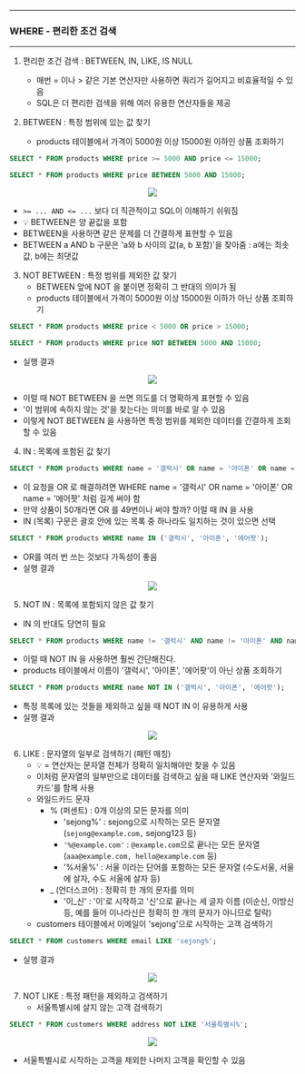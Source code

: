 -----
### WHERE - 편리한 조건 검색
-----
1. 편리한 조건 검색 : BETWEEN, IN, LIKE, IS NULL
   - 매번 = 이나 > 같은 기본 연산자만 사용하면 쿼리가 길어지고 비효율적일 수 있음
   - SQL은 더 편리한 검색을 위해 여러 유용한 연산자들을 제공

2. BETWEEN : 특정 범위에 있는 값 찾기
   - products 테이블에서 가격이 5000원 이상 15000원 이하인 상품 조회하기
```sql
SELECT * FROM products WHERE price >= 5000 AND price <= 15000;
```
```sql
SELECT * FROM products WHERE price BETWEEN 5000 AND 15000;
```
<div align="center">
<img src="https://github.com/user-attachments/assets/5fe86122-a989-4a76-8abb-842531b40bf1">
</div>

   - ```>= ... AND <= ...``` 보다 더 직관적이고 SQL이 이해하기 쉬워짐
   - 💡 BETWEEN은 양 끝값을 포함
   - BETWEEN을 사용하면 같은 문제를 더 간결하게 표현할 수 있음
   - BETWEEN a AND b 구문은 'a와 b 사이의 값(a, b 포함)'을 찾아줌 : a에는 최솟값, b에는 최댓값

3. NOT BETWEEN : 특정 범위를 제외한 값 찾기
   - BETWEEN 앞에 NOT 을 붙이면 정확히 그 반대의 의미가 됨
   - products 테이블에서 가격이 5000원 이상 15000원 이하가 아닌 상품 조회하기 
```sql
SELECT * FROM products WHERE price < 5000 OR price > 15000;
```
```sql
SELECT * FROM products WHERE price NOT BETWEEN 5000 AND 15000;
```
   - 실행 결과
<div align="center">
<img src="https://github.com/user-attachments/assets/b15e11e7-dc51-4f93-ade9-dc76398827b1">
</div>

  - 이럴 때 NOT BETWEEN 을 쓰면 의도를 더 명확하게 표현할 수 있음
  - '이 범위에 속하지 않는 것'을 찾는다는 의미를 바로 알 수 있음
  - 이렇게 NOT BETWEEN 을 사용하면 특정 범위를 제외한 데이터를 간결하게 조회할 수 있음

4. IN : 목록에 포함된 값 찾기
```sql
SELECT * FROM products WHERE name = '갤럭시' OR name = '아이폰' OR name = '에어팟';
```
   - 이 요청을 OR 로 해결하려면 WHERE name = '갤럭시' OR name = '아이폰' OR name = '에어팟' 처럼 길게 써야 함
   - 만약 상품이 50개라면 OR 를 49번이나 써야 할까? 이럴 때 IN 을 사용
   - IN (목록) 구문은 괄호 안에 있는 목록 중 하나라도 일치하는 것이 있으면 선택
```sql
SELECT * FROM products WHERE name IN ('갤럭시', '아이폰', '에어팟');
```
   - OR를 여러 번 쓰는 것보다 가독성이 좋음
   - 실행 결과
<div align="center">
<img src="https://github.com/user-attachments/assets/c857f179-3fc8-45d9-ba66-1862c1296f81">
</div>

5. NOT IN : 목록에 포함되지 않은 값 찾기
  - IN 의 반대도 당연히 필요
```sql
SELECT * FROM products WHERE name != '갤럭시' AND name != '아이폰' AND name != '에어팟';
```
  - 이럴 때 NOT IN 을 사용하면 훨씬 간단해진다.
  - products 테이블에서 이름이 '갤럭시', '아이폰', '에어팟'이 아닌 상품 조회하기
```sql
SELECT * FROM products WHERE name NOT IN ('갤럭시', '아이폰', '에어팟');
```
  - 특정 목록에 있는 것들을 제외하고 싶을 때 NOT IN 이 유용하게 사용
  - 실행 결과
<div align="center">
<img src="https://github.com/user-attachments/assets/7fd2b8f8-401f-48e1-a81f-63048de8a0e7">
</div>

6. LIKE : 문자열의 일부로 검색하기 (패턴 매칭)
   - 💡 = 연산자는 문자열 전체가 정확히 일치해야만 찾을 수 있음
   - 이처럼 문자열의 일부만으로 데이터를 검색하고 싶을 때 LIKE 연산자와 '와일드카드'를 함께 사용
   - 와일드카드 문자
     + % (퍼센트) : 0개 이상의 모든 문자를 의미
        * 'sejong%' : sejong으로 시작하는 모든 문자열 (```sejong@example.com,``` sejong123 등)
        * ```'%@example.com'``` : ```@example.com```으로 끝나는 모든 문자열 (```aaa@example.com, hello@example.com``` 등)
        * '%서울%' : 서울 이라는 단어를 포함하는 모든 문자열 (수도서울, 서울에 살자, 수도 서울에 살자 등)
     + _ (언더스코어) : 정확히 한 개의 문자를 의미
        * '이_신' : '이'로 시작하고 '신'으로 끝나는 세 글자 이름 (이순신, 이방신 등, 예를 들어 이나라신은 정확히 한 개의 문자가 아니므로 탈락)
   - customers 테이블에서 이메일이 'sejong'으로 시작하는 고객 검색하기
```sql
SELECT * FROM customers WHERE email LIKE 'sejong%';
```
   - 실행 결과
<div align="center">
<img src="https://github.com/user-attachments/assets/f3def1a7-5a83-467a-b013-66ce3de4254f">
</div>

7. NOT LIKE : 특정 패턴을 제외하고 검색하기
   - 서울특별시에 살지 않는 고객 검색하기
```sql
SELECT * FROM customers WHERE address NOT LIKE '서울특별시%';
```
<div align="center">
<img src="https://github.com/user-attachments/assets/e0fe83af-700b-4465-9b16-8f174bd8b813">
</div>

   - 서울특별시로 시작하는 고객을 제외한 나머지 고객을 확인할 수 있음
